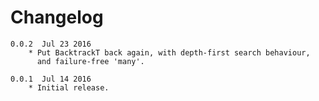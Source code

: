 Changelog
=========
    0.0.2  Jul 23 2016
        * Put BacktrackT back again, with depth-first search behaviour,
          and failure-free 'many'.

    0.0.1  Jul 14 2016
        * Initial release.

